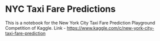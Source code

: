 # NYC Taxi Fare Predictions

This is a notebook for the New York City Taxi Fare Prediction Playground Competition of Kaggle.
Link - https://www.kaggle.com/c/new-york-city-taxi-fare-prediction
